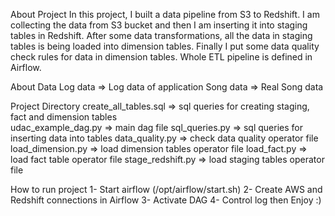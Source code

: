 About Project
In this project, I built a data pipeline from S3 to Redshift. I am collecting the data from S3 bucket and then I am inserting it into staging tables in Redshift. After some data transformations, all the data in staging tables is being loaded into dimension tables. Finally I put some data quality check rules for data in dimension tables. 
Whole ETL pipeline is defined in Airflow.


About Data
Log data => Log data of application
Song data => Real Song data


Project Directory
create_all_tables.sql => sql queries for creating staging, fact and dimension tables  
udac_example_dag.py => main dag file
sql_queries.py => sql queries for inserting data into tables
data_quality.py => check data quality operator file
load_dimension.py => load dimension tables operator file
load_fact.py => load fact table operator file
stage_redshift.py => load staging tables operator file


How to run project
1- Start airflow (/opt/airflow/start.sh)
2- Create AWS and Redshift connections in Airflow
3- Activate DAG
4- Control log then Enjoy :)
